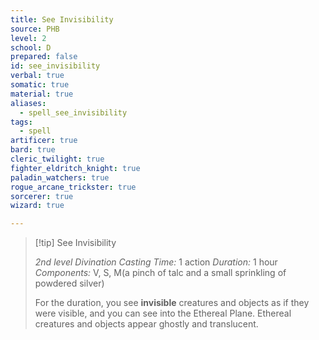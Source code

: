 ```yaml
---
title: See Invisibility
source: PHB
level: 2
school: D
prepared: false
id: see_invisibility
verbal: true
somatic: true
material: true
aliases:
  - spell_see_invisibility
tags:
  - spell
artificer: true
bard: true
cleric_twilight: true
fighter_eldritch_knight: true
paladin_watchers: true
rogue_arcane_trickster: true
sorcerer: true
wizard: true

---
```

>[!tip] See Invisibility
>
> *2nd level Divination*
> *Casting Time:* 1 action
> *Duration:* 1 hour
> *Components:* V, S, M(a pinch of talc and a small sprinkling of powdered silver)
>
>For the duration, you see **invisible** creatures and objects as if they were visible, and you can see into the Ethereal Plane. Ethereal creatures and objects appear ghostly and translucent.
>

